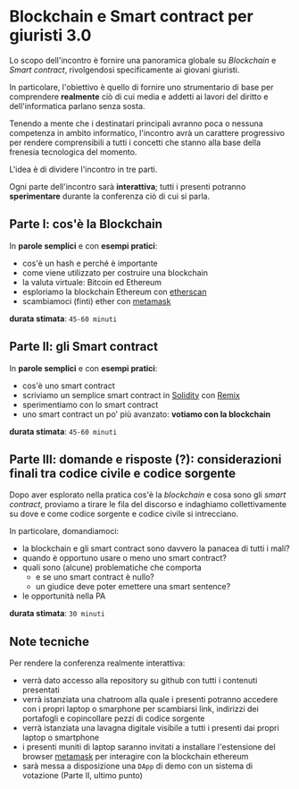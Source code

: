 # Blockchain e Smart contract per giuristi 3.0

Lo scopo dell'incontro è fornire una panoramica globale su *Blockchain* e *Smart contract*, rivolgendosi specificamente ai giovani giuristi.

In particolare, l'obiettivo è quello di fornire uno strumentario di base per comprendere **realmente**
ciò di cui media e addetti ai lavori del diritto e dell'informatica parlano senza sosta.

Tenendo a mente che i destinatari principali avranno poca o nessuna competenza in ambito informatico,
l'incontro avrà un carattere progressivo per rendere comprensibili a tutti i concetti che stanno alla
base della frenesia tecnologica del momento.

L'idea è di dividere l'incontro in tre parti.

Ogni parte dell'incontro sarà **interattiva**; tutti i presenti potranno **sperimentare** durante la conferenza ciò di cui si parla.

## Parte I: cos'è la Blockchain

In **parole semplici** e con **esempi pratici**:

* cos'è un hash e perché è importante
* come viene utilizzato per costruire una blockchain 
* la valuta virtuale: Bitcoin ed Ethereum
* esploriamo la blockchain Ethereum con [etherscan](https://etherscan.io)
* scambiamoci (finti) ether con [metamask](https://metamask.io)

**durata stimata**: `45-60 minuti`

## Parte II: gli Smart contract

In **parole semplici** e con **esempi pratici**:

* cos'è uno smart contract
* scriviamo un semplice smart contract in [Solidity](https://solidity.readthedocs.io/en/v0.5.6/)
con [Remix](http://remix.ethereum.org)
* sperimentiamo con lo smart contract
* uno smart contract un po' più avanzato: **votiamo con la blockchain**

**durata stimata**: `45-60 minuti`

## Parte III: domande e risposte (?): considerazioni finali tra codice civile e codice sorgente

Dopo aver esplorato nella pratica cos'è la *blockchain* e cosa sono gli *smart contract*, proviamo
a tirare le fila del discorso e indaghiamo collettivamente su dove e come codice sorgente e codice civile
si intrecciano.

In particolare, domandiamoci:

* la blockchain e gli smart contract sono davvero la panacea di tutti i mali?
* quando è opportuno usare o meno uno smart contract?
* quali sono (alcune) problematiche che comporta
    * e se uno smart contract è nullo?
    * un giudice deve poter emettere una smart sentence?
* le opportunità nella PA

**durata stimata**: `30 minuti`


## Note tecniche

Per rendere la conferenza realmente interattiva:

* verrà dato accesso alla repository su github con tutti i contenuti presentati
* verrà istanziata una chatroom alla quale i presenti potranno accedere con i propri laptop o smarphone per scambiarsi link, indirizzi dei portafogli e copincollare pezzi di codice sorgente
* verrà istanziata una lavagna digitale visibile a tutti i presenti dai propri laptop o smartphone
* i presenti muniti di laptop saranno invitati a installare l'estensione del browser [metamask](https://metamask.io) per interagire con la blockchain ethereum
* sarà messa a disposizione una `DApp` di demo con un sistema di votazione (Parte II, ultimo punto)
